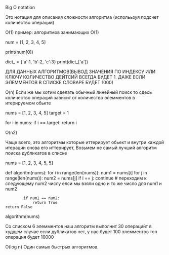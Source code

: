 Big O notation 

Это нотация для описания сложности алгоритма (исполььзуя подсчет количество операций)

O(1)
пример: алгоритмов занимающих O(1)
 
num = [1, 2, 3, 4, 5]

print(num[0])

dict_ = {'a':1, 'b':2, 'c':3}
print(dict_['a'])

ДЛЯ ДАННЫХ АЛГОРИТМОВ(ВЫВОД ЗНАЧЕНИЯ ПО ИНДЕКСУ ИЛИ КЛЮЧУ КОЛИЧЕСТВО ДЕЙТСИЙ ВСЕГДА БУДЕТ 1.  ДАЖЕ ЕСЛИ ЭЛЕММЕНТОВ
В СПИСКЕ СЛОВАРЕ БУДЕТ 1000)


O(n)
Если же мы хотим сделать обычный линейный поиск то сдесь количество операций зависит от 
количество элемментов в итерируемом обькте 

nums = [1, 2, 3, 4, 5]
target = 1

for i in nums:
    if i == target:
        return i


O(n2)
 

Чаще всего, это алгоритмы которые иттерирует обьект и внутри каждой итерации 
снова его иттерирует, Возьмем не самый лучший алгоритм поиска дубликатов в списке

nums = [1, 2, 3, 4, 5, 5]

def algoritm(nums):
    for i in range(len(nums)):
        num1 = nums[i]
        for j in range(len(nums)):
            num2 = nums[j]
            if i == j:
                continue # переходим к следующему num2 числу елси мы взяли одно и то же число для num1 и num2

            if num1 == num2:
                return True
    return False

algorithm(nums)

Со списком 6 элемментов наш алгоритм выполнит 30 операцийт в худщем случае если дубликатов нет,
у нас будет 100 элемментов топ операция будет 10000

O(log n)
Один самых быстрых алгоритмов. 


